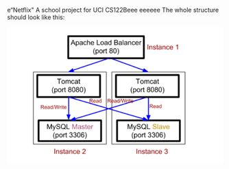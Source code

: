 e“Netflix"
A school project for UCI CS122Beee
eeeeee
The whole structure should look like this:

![image](https://github.com/cxk123/-Netflix-CS122B/blob/master/images/struture.PNG)
